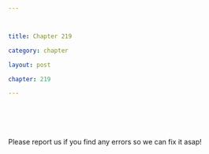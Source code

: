 ```yaml
---



title: Chapter 219

category: chapter

layout: post

chapter: 219

---
```




<br><br><br><br>
Please report us if you find any errors so we can fix it asap!